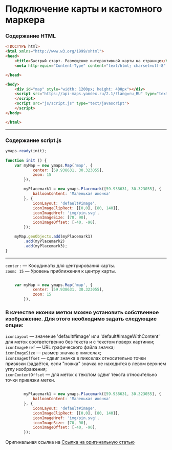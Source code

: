 # Подключение карты и кастомного маркера
### Содержание HTML 
``` HTML
<!DOCTYPE html>
<html xmlns="http://www.w3.org/1999/xhtml">
<head>
    <title>Быстрый старт. Размещение интерактивной карты на странице</title>
    <meta http-equiv="Content-Type" content="text/html; charset=utf-8" />

</head>

<body>
    <div id="map" style="width: 1200px; height: 400px"></div>
    <script src="https://api-maps.yandex.ru/2.1/?lang=ru_RU" type="text/javascript">
    </script>
    <script src="js/script.js" type="text/javascript">
    </script>
</body>

</html>

```
---
### Содержание script.js
``` Javascript
ymaps.ready(init);
  
function init () {
    var myMap = new ymaps.Map('map', {
            center: [59.938631, 30.323055],
            zoom: 15
        }),

        myPlacemark1 = new ymaps.Placemark([59.938631, 30.323055], {
            balloonContent: 'Маленькая иконка'
        }, {
            iconLayout: 'default#image',
            iconImageClipRect: [[0,0], [80, 140]],
            iconImageHref: 'img/pin.svg',
            iconImageSize: [70, 90],
            iconImageOffset: [-40, -90],
        });

    myMap.geoObjects.add(myPlacemark1)
        .add(myPlacemark2)
        .add(myPlacemark3);
}

``` 
---
`center:`  — Координаты для центрирования карты.<br>
`zoom: 15` — Уровень приближения к центру карты.<br>

``` Javascript 

    var myMap = new ymaps.Map('map', {
            center: [59.938631, 30.323055],
            zoom: 15
        }),

```

### В качестве иконки метки можно установить собственное изображение. Для этого необходимо задать следующие опции: ###

`iconLayout` — значение 'default#image' или 'default#imageWithContent' для меток соответственно без текста и с текстом поверх картинки;<br>
`iconImageHref` — URL графического файла значка;<br>
`iconImageSize` — размер значка в пикселах;<br>
`iconImageOffset` — сдвиг значка в пикселах относительно точки привязки (задаётся, если "ножка" значка не находится в левом верхнем углу изображения;<br>
`iconContentOffset` — для меток с текстом сдвиг текста относительно точки привязки метки.<br>

``` Javascript 

        myPlacemark1 = new ymaps.Placemark([59.938631, 30.323055], {
            balloonContent: 'Маленькая иконка'
        }, {
            iconLayout: 'default#image',
            iconImageClipRect: [[0,0], [80, 140]],
            iconImageHref: 'img/pin.svg',
            iconImageSize: [70, 90],
            iconImageOffset: [-40, -90],
        });


```
Оригинальная ссылка на
[Ссылка на оригинальную статью](https://tech.yandex.ru/maps/doc/jsapi/2.1/dg/concepts/geoobjects-docpage/#icon-style)
